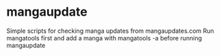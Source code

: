 # mangaupdate
Simple scripts for checking manga updates from mangaupdates.com
Run mangatools first and add a manga with mangatools -a before running mangaupdate

